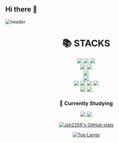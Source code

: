 ## Hi there 👋
<!--
**Jsh2256/Jsh2256** is a ✨ *special* ✨ repository because its `README.md` (this file) appears on your GitHub profile.
Here are some ideas to get you started:
- 🔭 I'm currently working on ...
- 🌱 I'm currently learning ...
- 👯 I'm looking to collaborate on ...
- 🤔 I'm looking for help with ...
- 💬 Ask me about ...
- 📫 How to reach me: ...
- 😄 Pronouns: ...
- ⚡ Fun fact: ...
-->

![header](https://capsule-render.vercel.app/api?type=waving&color=gradient&height=300&section=header&text=Welcome%20to%20my%20GitHub)

<div align=center><h1>📚 STACKS</h1></div>

<div align=center>
  <img src="https://img.shields.io/badge/c++-00599C?style=for-the-badge&logo=c%2B%2B&logoColor=white">
  <img src="https://img.shields.io/badge/python-3776AB?style=for-the-badge&logo=python&logoColor=white">
  <img src="https://img.shields.io/badge/javascript-F7DF1E?style=for-the-badge&logo=javascript&logoColor=black">
  <br>
  
  <img src="https://img.shields.io/badge/react-61DAFB?style=for-the-badge&logo=react&logoColor=black">
  <img src="https://img.shields.io/badge/node.js-339933?style=for-the-badge&logo=Node.js&logoColor=white">
  <br>
  
  <img src="https://img.shields.io/badge/oracle-F80000?style=for-the-badge&logo=oracle&logoColor=white">
  <br>
  
  <img src="https://img.shields.io/badge/express-000000?style=for-the-badge&logo=express&logoColor=white">
  <br>
  
  <img src="https://img.shields.io/badge/AWS-232F3E?style=for-the-badge&logo=amazonwebservices&logoColor=white">
  <img src="https://img.shields.io/badge/Serverless-FD5750?style=for-the-badge&logo=serverless&logoColor=white">
  <img src="https://img.shields.io/badge/Docker-2496ED?style=for-the-badge&logo=Docker&logoColor=white">
  <img src="https://img.shields.io/badge/Kubernetes-326CE5?style=for-the-badge&logo=Kubernetes&logoColor=white">
  <br>
  
  <img src="https://img.shields.io/badge/github-181717?style=for-the-badge&logo=github&logoColor=white">
  <img src="https://img.shields.io/badge/git-F05032?style=for-the-badge&logo=git&logoColor=white">
  <br>
</div>

<div align=center><h3>📖 Currently Studying</h3></div>

<div align=center>
  <img src="https://img.shields.io/badge/java-007396?style=for-the-badge&logo=java&logoColor=white">
  <img src="https://img.shields.io/badge/spring-6DB33F?style=for-the-badge&logo=spring&logoColor=white">
  <br>
</div>

<div align="center">

[![Jsh2256's GitHub stats](https://github-readme-stats.vercel.app/api?username=Jsh2256)](https://github.com/Jsh2256/github-readme-stats)

[![Top Langs](https://github-readme-stats.vercel.app/api/top-langs/?username=Jsh2256)](https://github.com/anuraghazra/github-readme-stats)

</div>
